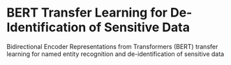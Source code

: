 # BERT Transfer Learning for De-Identification of Sensitive Data
Bidirectional Encoder Representations from Transformers (BERT) transfer learning for named entity recognition and de-identification of sensitive data
